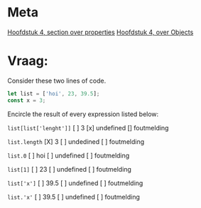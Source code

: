 # Meta

[Hoofdstuk 4, section over properties](boek/04_data.html#h_vGyI2y8HA6)
[Hoofdstuk 4, over Objects](04_data.html#p_lBjH6GtvXt)

# Vraag:

Consider these two lines of code.

```js
let list = ['hoi', 23, 39.5];
const x = 3;
```

Encircle the result of every expression listed below:


`list[list['lenght']]` 
[ ] 3 [x] undefined [] foutmelding

`list.length` 
[X] 3 [ ] undedined [ ] foutmelding

`list.0` 
[ ] hoi [ ] undefined [ ] foutmelding

`list[1]` [ ] 23 [ ] undefined [ ] foutmelding

`list['x']` [ ] 39.5 [ ] undefined [ ] foutmelding

`list.'x'` [ ] 39.5 [ ] undefined [ ] foutmelding
```
